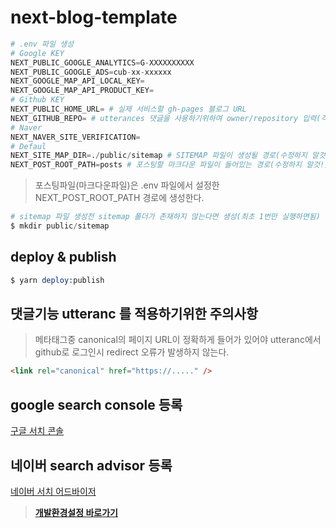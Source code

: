 # next-blog-template

```s
# .env 파일 생성
# Google KEY
NEXT_PUBLIC_GOOGLE_ANALYTICS=G-XXXXXXXXXX
NEXT_PUBLIC_GOOGLE_ADS=cub-xx-xxxxxx
NEXT_GOOGLE_MAP_API_LOCAL_KEY=
NEXT_GOOGLE_MAP_API_PRODUCT_KEY=
# Github KEY
NEXT_PUBLIC_HOME_URL= # 실제 서비스할 gh-pages 블로그 URL
NEXT_GITHUB_REPO= # utterances 댓글을 사용하기위하여 owner/repository 입력(각자 계정에 맞는걸로 수정할것!)
# Naver
NEXT_NAVER_SITE_VERIFICATION=
# Defaul
NEXT_SITE_MAP_DIR=./public/sitemap # SITEMAP 파일이 생성될 경로(수정하지 말것!)
NEXT_POST_ROOT_PATH=posts # 포스팅할 마크다운 파일이 들어있는 경로(수정하지 말것!)
```

> 포스팅파일(마크다운파일)은 .env 파일에서 설정한 NEXT_POST_ROOT_PATH 경로에 생성한다.

```s
# sitemap 파일 생성전 sitemap 폴더가 존재하지 않는다면 생성(최초 1번만 실행하면됨)
$ mkdir public/sitemap
```

## deploy & publish

```s
$ yarn deploy:publish
```

## 댓글기능 utteranc 를 적용하기위한 주의사항

> 메타태그중 canonical의 페이지 URL이 정확하게 들어가 있어야 utteranc에서 github로 로그인시
> redirect 오류가 발생하지 않는다.

```html
<link rel="canonical" href="https://....." />
```

## google search console 등록

[구글 서치 콘솔](https://search.google.com/search-console/welcome?hl=ko)

## 네이버 search advisor 등록

[네이버 서치 어드바이저](https://searchadvisor.naver.com/)

> **[개발환경설정 바로가기](https://github.com/dryadsoft/next-blog-template/blob/master/개발환경설정.md)**
